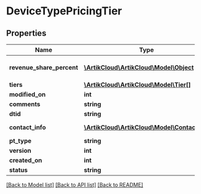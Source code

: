 # DeviceTypePricingTier

## Properties
Name | Type | Description | Notes
------------ | ------------- | ------------- | -------------
**revenue_share_percent** | [**\ArtikCloud\ArtikCloud\Model\Object**](Object.md) | revenue share percentage | [optional] 
**tiers** | [**\ArtikCloud\ArtikCloud\Model\Tier[]**](Tier.md) | tiers | [optional] 
**modified_on** | **int** | modified on | [optional] 
**comments** | **string** | comments | [optional] 
**dtid** | **string** | dtid | [optional] 
**contact_info** | [**\ArtikCloud\ArtikCloud\Model\ContactInfo**](ContactInfo.md) | contact information | [optional] 
**pt_type** | **string** | type | [optional] 
**version** | **int** | version | [optional] 
**created_on** | **int** | created on | [optional] 
**status** | **string** | status | [optional] 

[[Back to Model list]](../README.md#documentation-for-models) [[Back to API list]](../README.md#documentation-for-api-endpoints) [[Back to README]](../README.md)


